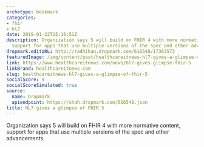 ```yaml
---
archetype: bookmark
categories:
- fhir
- hl7
date: 2019-01-22T15:16:51Z
description: Organization says 5 will build on FHIR 4 with more normative content,
  support for apps that use multiple versions of the spec and other advancements.
dropmark.editURL: http://radhikan.dropmark.com/616548/17363573
featuredImage: /img/content/post/healthcareitnews-hl7-gives-a-glimpse-of-fhir-5.jpg
link: https://www.healthcareitnews.com/news/hl7-gives-glimpse-fhir-5
linkBrand: healthcareitnews.com
slug: healthcareitnews-hl7-gives-a-glimpse-of-fhir-5
socialScore: 9
socialScoreSimulated: true
source:
  name: Dropmark
  apiendpoint: https://shah.dropmark.com/616548.json
title: HL7 gives a glimpse of FHIR 5
---
```

Organization says 5 will build on FHIR 4 with more normative content, support for apps that use multiple versions of the spec and other advancements.